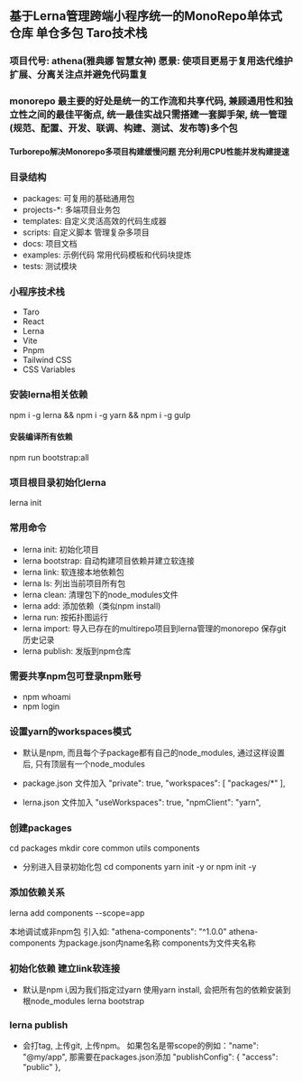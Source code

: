 ## 基于Lerna管理跨端小程序统一的MonoRepo单体式仓库 单仓多包 Taro技术栈

### 项目代号: athena(雅典娜 智慧女神) 愿景: 使项目更易于复用迭代维护扩展、分离关注点并避免代码重复

### monorepo 最主要的好处是统一的工作流和共享代码, 兼顾通用性和独立性之间的最佳平衡点, 统一最佳实战只需搭建一套脚手架, 统一管理(规范、配置、开发、联调、构建、测试、发布等)多个包
#### Turborepo解决Monorepo多项目构建缓慢问题 充分利用CPU性能并发构建提速

### 目录结构

- packages: 可复用的基础通用包
- projects-*: 多端项目业务包
- templates: 自定义灵活高效的代码生成器
- scripts: 自定义脚本 管理复杂多项目
- docs: 项目文档
- examples: 示例代码 常用代码模板和代码块提炼
- tests: 测试模块

### 小程序技术栈

- Taro
- React
- Lerna
- Vite
- Pnpm
- Tailwind CSS
- CSS Variables

### 安装lerna相关依赖
npm i -g lerna && npm i -g yarn &&  npm i -g gulp
#### 安装编译所有依赖
npm run bootstrap:all

### 项目根目录初始化lerna
lerna init

### 常用命令
- lerna init: 初始化项目
- lerna bootstrap: 自动构建项目依赖并建立软连接
- lerna link: 软连接本地依赖包
- lerna ls: 列出当前项目所有包
- lerna clean: 清理包下的node_modules文件
- lerna add: 添加依赖（类似npm install)
- lerna run: 按拓扑图运行
- lerna import: 导入已存在的multirepo项目到lerna管理的monorepo 保存git历史记录
- lerna publish: 发版到npm仓库

### 需要共享npm包可登录npm账号
- npm whoami
- npm login

### 设置yarn的workspaces模式
- 默认是npm, 而且每个子package都有自己的node_modules, 通过这样设置后, 只有顶层有一个node_modules
- package.json 文件加入
  "private": true,
  "workspaces": [
  "packages/*"
  ],

- lerna.json 文件加入
  "useWorkspaces": true,
  "npmClient": "yarn",

### 创建packages

cd packages
mkdir core common utils components
- 分别进入目录初始化包
  cd components
  yarn init -y or npm init -y

### 添加依赖关系

lerna add components --scope=app

本地调试或非npm包 引入如: "athena-components": "^1.0.0"
athena-components 为package.json内name名称 components为文件夹名称

### 初始化依赖 建立link软连接
- 默认是npm i,因为我们指定过yarn 使用yarn install, 会把所有包的依赖安装到根node_modules
  lerna bootstrap

### lerna publish
- 会打tag, 上传git, 上传npm。 如果包名是带scope的例如："name": "@my/app", 那需要在packages.json添加
  "publishConfig": {
  "access": "public"
  },               
